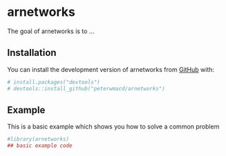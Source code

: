 
<!-- README.md is generated from README.Rmd. Please edit that file -->

# arnetworks

The goal of arnetworks is to …

## Installation

You can install the development version of arnetworks from
[GitHub](https://github.com/) with:

``` r
# install.packages("devtools")
# devtools::install_github("peterwmacd/arnetworks")
```

## Example

This is a basic example which shows you how to solve a common problem

``` r
#library(arnetworks)
## basic example code
```
